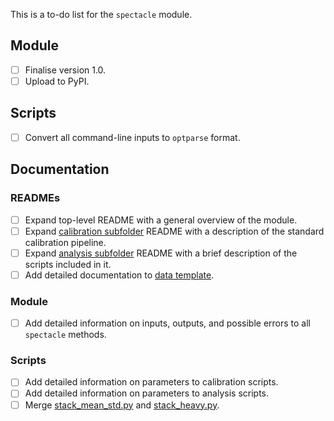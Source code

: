 This is a to-do list for the `spectacle` module.

## Module

- [ ] Finalise version 1.0.
- [ ] Upload to PyPI.

## Scripts

- [ ] Convert all command-line inputs to `optparse` format.

## Documentation

### READMEs

- [ ] Expand top-level README with a general overview of the module.
- [ ] Expand [calibration subfolder](calibration) README with a description of the standard calibration pipeline.
- [ ] Expand [analysis subfolder](analysis) README with a brief description of the scripts included in it.
- [ ] Add detailed documentation to [data template](data_template).

### Module

- [ ] Add detailed information on inputs, outputs, and possible errors to all `spectacle` methods.

### Scripts

- [ ] Add detailed information on parameters to calibration scripts.
- [ ] Add detailed information on parameters to analysis scripts.
- [ ] Merge [stack_mean_std.py](tools/stack_mean_std.py) and [stack_heavy.py](tools/stack_heavy.py).
